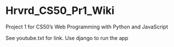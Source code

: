 # Hrvrd_CS50_Pr1_Wiki
Project 1 for CS50’s Web Programming with Python and JavaScript

See youtube.txt for link. 
Use django to run the app
